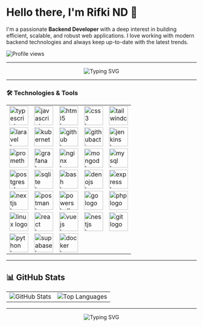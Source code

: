 # Hello there, I'm Rifki ND 👋  

I'm a passionate **Backend Developer** with a deep interest in building efficient, scalable, and robust web applications. I love working with modern backend technologies and always keep up-to-date with the latest trends.

![Profile views](https://komarev.com/ghpvc/?username=RifkiND&color=blue)

---

<div align="center">
  <img src="https://readme-typing-svg.herokuapp.com?font=Fira+Code&size=24&pause=1000&color=36BCF7&width=435&lines=Passionate+Backend+Developer;Scalable+and+Efficient+Solutions;API+Design+and+Integration;Always+Learning+New+Technologies" alt="Typing SVG" />
</div>

---

### 🛠️ Technologies & Tools  

<table align="center">
  <tr>
    <td><img src="https://skillicons.dev/icons?i=ts" height="50" alt="typescript logo"></td>
    <td><img src="https://skillicons.dev/icons?i=js" height="50" alt="javascript logo"></td>
    <td><img src="https://skillicons.dev/icons?i=html" height="50" alt="html5 logo"></td>
    <td><img src="https://skillicons.dev/icons?i=css" height="50" alt="css3 logo"></td>
    <td><img src="https://skillicons.dev/icons?i=tailwind" height="50" alt="tailwindcss logo"></td>
  </tr>
  <tr>
    <td><img src="https://skillicons.dev/icons?i=laravel" height="50" alt="laravel logo"></td>
    <td><img src="https://skillicons.dev/icons?i=kubernetes" height="50" alt="kubernetes logo"></td>
    <td><img src="https://skillicons.dev/icons?i=github" height="50" alt="github logo"></td>
    <td><img src="https://skillicons.dev/icons?i=githubactions" height="50" alt="githubactions logo"></td>
    <td><img src="https://skillicons.dev/icons?i=jenkins" height="50" alt="jenkins logo"></td>
  </tr>
  <tr>
    <td><img src="https://skillicons.dev/icons?i=prometheus" height="50" alt="prometheus logo"></td>
    <td><img src="https://skillicons.dev/icons?i=grafana" height="50" alt="grafana logo"></td>
    <td><img src="https://skillicons.dev/icons?i=nginx" height="50" alt="nginx logo"></td>
    <td><img src="https://skillicons.dev/icons?i=mongodb" height="50" alt="mongodb logo"></td>
    <td><img src="https://skillicons.dev/icons?i=mysql" height="50" alt="mysql logo"></td>
  </tr>
  <tr>
    <td><img src="https://skillicons.dev/icons?i=postgres" height="50" alt="postgresql logo"></td>
    <td><img src="https://skillicons.dev/icons?i=sqlite" height="50" alt="sqlite logo"></td>
    <td><img src="https://skillicons.dev/icons?i=bash" height="50" alt="bash logo"></td>
    <td><img src="https://skillicons.dev/icons?i=deno" height="50" alt="denojs logo"></td>
    <td><img src="https://skillicons.dev/icons?i=express" height="50" alt="express logo"></td>
  </tr>
  <tr>
    <td><img src="https://skillicons.dev/icons?i=nextjs" height="50" alt="nextjs logo"></td>
    <td><img src="https://skillicons.dev/icons?i=postman" height="50" alt="postman logo"></td>
    <td><img src="https://skillicons.dev/icons?i=powershell" height="50" alt="powershell logo"></td>
    <td><img src="https://skillicons.dev/icons?i=go" height="50" alt="go logo"></td>
    <td><img src="https://skillicons.dev/icons?i=php" height="50" alt="php logo"></td>
  </tr>
  <tr>
    <td><img src="https://skillicons.dev/icons?i=linux" height="50" alt="linux logo"></td>
    <td><img src="https://skillicons.dev/icons?i=react" height="50" alt="react logo"></td>
    <td><img src="https://skillicons.dev/icons?i=vue" height="50" alt="vuejs logo"></td>
    <td><img src="https://skillicons.dev/icons?i=nestjs" height="50" alt="nestjs logo"></td>
    <td><img src="https://skillicons.dev/icons?i=git" height="50" alt="git logo"></td>
  </tr>
  <tr>
    <td><img src="https://skillicons.dev/icons?i=py" height="50" alt="python logo"></td>
    <td><img src="https://skillicons.dev/icons?i=supabase" height="50" alt="supabase logo"></td>
    <td><img src="https://skillicons.dev/icons?i=docker" height="50" alt="docker logo"></td>
    <td colspan="2"></td>
  </tr>
</table>

---

## 📊 GitHub Stats  

<table>
  <tr>
    <td>
      <img src="https://github-readme-stats.vercel.app/api?username=RifkiND&show_icons=true&theme=tokyonight" alt="GitHub Stats" />
    </td>
    <td>
      <img src="https://github-readme-stats.vercel.app/api/top-langs/?username=RifkiND&layout=compact&theme=tokyonight" alt="Top Languages" />
    </td>
  </tr>
</table>

---

<div align="center">
  <img src="https://readme-typing-svg.herokuapp.com?font=Fira+Code&size=18&duration=2000&pause=500&color=36BCF7&center=true&vCenter=true&width=500&lines=Thanks+for+stopping+by!;Let's+connect+and+collaborate!;Backend+Development+is+awesome!" alt="Typing SVG" />
</div>
